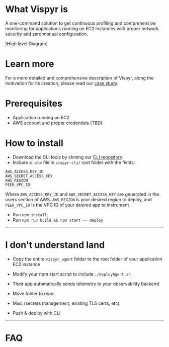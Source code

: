 # What Vispyr is

A one-command solution to get continuous profiling and comprehensive monitoring for applications running on EC2 instances with proper network security and zero manual configuration.

[High level Diagram]

# Learn more

For a more detailed and comprehensive description of Vispyr, along the motivation for its creation, please read our [case study](https://vispyr.com "Go to Case Study").

# Prerequisites

* Application running on EC2. 
* AWS account and proper credentials (TBD).

# How to install

* Download the CLI tools by cloning our [CLI repository](https://github.com/Vispyr/vispyr-cli "Go to CLI page").
* Include a `.env` file in `vispyr-cli/` root folder with the fields:
```
AWS_ACCESS_KEY_ID
AWS_SECRET_ACCESS_KEY
AWS_REGION
PEER_VPC_ID
```
Where `AWS_ACCESS_KEY_ID` and `AWS_SECRET_ACCESS_KEY` are generated in the users section of AWS. `AWS_REGION` is your desired region to deploy, and `PEER_VPC_ID` is the VPC ID of your desired app to instrument.
* Run `npm install`.
* Run `npm run build && npm start -- deploy`

---
# I don't understand land
* Copy the entire `vispyr_agent` folder to the root folder of your application EC2 instance
* Modify your npm start script to include `./deployAgent.sh`
* Their app automatically sends telemetry to your observability backend

* Move folder to repo
* Misc (secrets management, existing TLS certs, etc)
* Push & deploy with CLI

---
# FAQ
